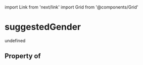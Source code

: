 import Link from 'next/link'
import Grid from '@components/Grid'

# suggestedGender

undefined

## Property of



